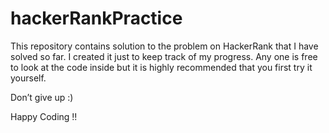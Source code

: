 # hackerRankPractice

This repository contains solution to the problem on HackerRank that I have solved so far.
I created it just to keep track of my progress. Any one is free to look at the code inside but it is highly recommended that you first try it yourself. 


Don’t give up :)

Happy Coding !!